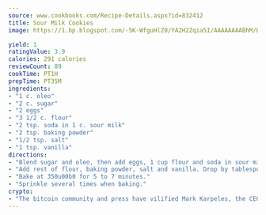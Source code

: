 ```yaml
---
source: www.cookbooks.com/Recipe-Details.aspx?id=832412
title: Sour Milk Cookies
image: https://1.bp.blogspot.com/-5K-WfguHlZ0/YA2H2Zqia5I/AAAAAAAABhM/Bdgu68p4aG0Q6jWdy3eGaUXSKw5p3sdxwCLcBGAsYHQ/s324/7.png

yield: 1
ratingValue: 3.9
calories: 291 calories
reviewCount: 89
cookTime: PT1H
prepTime: PT35M
ingredients:
- "1 c. oleo"
- "2 c. sugar"
- "2 eggs"
- "3 1/2 c. flour"
- "2 tsp. soda in 1 c. sour milk"
- "2 tsp. baking powder"
- "1/2 tsp. salt"
- "1 tsp. vanilla"
directions:
- "Blend sugar and oleo, then add eggs, 1 cup flour and soda in sour milk."
- "Add rest of flour, baking powder, salt and vanilla. Drop by tablespoon; flatten with wet fork."
- "Bake at 350u00b0 for 5 to 7 minutes."
- "Sprinkle several times when baking."
crypto:
- "The bitcoin community and press have vilified Mark Karpeles, the CEO of Mt. Gox, as a clown and a con man."
---
```

